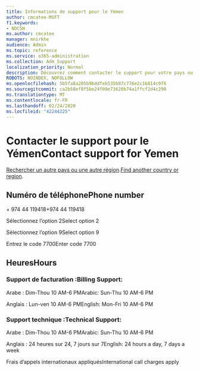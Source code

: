 ```yaml
---
title: Informations de support pour le Yémen
author: cmcatee-MSFT
f1.keywords:
- NOCSH
ms.author: cmcatee
manager: mnirkhe
audience: Admin
ms.topic: reference
ms.service: o365-administration
ms.collection: Adm_Support
localization_priority: Normal
description: Découvrez comment contacter le support pour votre pays ou région.
ROBOTS: NOINDEX, NOFOLLOW
ms.openlocfilehash: 5b5fa8a205b9bddfeb535b87c776e2c1b814c9f6
ms.sourcegitcommit: ca2b58ef8f5be24f09e73620b74a1ffcf2d4c290
ms.translationtype: MT
ms.contentlocale: fr-FR
ms.lasthandoff: 02/24/2020
ms.locfileid: "42244225"
---
```

# <a name="contact-support-for-yemen"></a><span data-ttu-id="12636-103">Contacter le support pour le Yémen</span><span class="sxs-lookup"><span data-stu-id="12636-103">Contact support for Yemen</span></span>

<span data-ttu-id="12636-104">[Rechercher un autre pays ou une autre région](../contact-support-for-business-products.md).</span><span class="sxs-lookup"><span data-stu-id="12636-104">[Find another country or region](../contact-support-for-business-products.md).</span></span>

## <a name="phone-number"></a><span data-ttu-id="12636-105">Numéro de téléphone</span><span class="sxs-lookup"><span data-stu-id="12636-105">Phone number</span></span>
<span data-ttu-id="12636-106">+ 974 44 119418</span><span class="sxs-lookup"><span data-stu-id="12636-106">+974 44 119418</span></span>

<span data-ttu-id="12636-107">Sélectionnez l’option 2</span><span class="sxs-lookup"><span data-stu-id="12636-107">Select option 2</span></span>

<span data-ttu-id="12636-108">Sélectionnez l’option 9</span><span class="sxs-lookup"><span data-stu-id="12636-108">Select option 9</span></span>

<span data-ttu-id="12636-109">Entrez le code 7700</span><span class="sxs-lookup"><span data-stu-id="12636-109">Enter code 7700</span></span>

## <a name="hours"></a><span data-ttu-id="12636-110">Heures</span><span class="sxs-lookup"><span data-stu-id="12636-110">Hours</span></span>
### <a name="billing-support"></a><span data-ttu-id="12636-111">Support de facturation :</span><span class="sxs-lookup"><span data-stu-id="12636-111">Billing Support:</span></span>

<span data-ttu-id="12636-112">Arabe : Dim-Thou 10 AM-6 PM</span><span class="sxs-lookup"><span data-stu-id="12636-112">Arabic: Sun-Thu 10 AM-6 PM</span></span>

<span data-ttu-id="12636-113">Anglais : Lun-ven 10 AM-6 PM</span><span class="sxs-lookup"><span data-stu-id="12636-113">English: Mon-Fri 10 AM-6 PM</span></span>

### <a name="technical-support"></a><span data-ttu-id="12636-114">Support technique :</span><span class="sxs-lookup"><span data-stu-id="12636-114">Technical Support:</span></span>

<span data-ttu-id="12636-115">Arabe : Dim-Thou 10 AM-6 PM</span><span class="sxs-lookup"><span data-stu-id="12636-115">Arabic: Sun-Thu 10 AM-6 PM</span></span>

<span data-ttu-id="12636-116">Anglais : 24 heures sur 24, 7 jours sur 7</span><span class="sxs-lookup"><span data-stu-id="12636-116">English: 24 hours a day, 7 days a week</span></span>

<span data-ttu-id="12636-117">Frais d’appels internationaux appliqués</span><span class="sxs-lookup"><span data-stu-id="12636-117">International call charges apply</span></span>